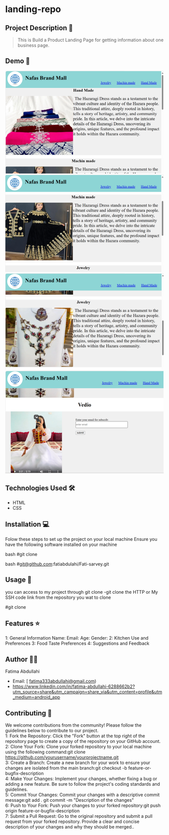 # landing-repo
## Project Description 📝

> This is Build a Product Landing Page for getting information about one business page.



## Demo 📸
![Alt text](nafas_mall.png)
![Alt text](nafas_mall2.png)
![Alt text](nafas_mall3.png)
![Alt text](nafas_mall4.png)


## Technologies Used 🛠️

- HTML
- CSS

## Installation 💻

Folow these steps to set up the project on your local machine 
Ensure you have the following software installed on your machine

bash
#git clone


bash
#git@github.com:fatiabdulahi/Fati-sarvey.git


## Usage 🎯

you can access to my project through git clone 
-git clone the HTTP or My SSH code link from the repository you wat to clone 

 
#git clone


## Features ⭐

1: General Information
Name:
Email:
Age:
Gender:
2: Kitchen Use and Preferences
3: Food Taste Preferences
4: Suggestions and Feedback

## Author 👩‍💻


Fatima Abdullahi

- Email: [ fatima333abdullahi@gmail.com)
- https://www.linkedin.com/in/fatima-abdullahi-6288662b2?utm_source=share&utm_campaign=share_via&utm_content=profile&utm_medium=android_app



## Contributing 🤝

We welcome contributions from the community! Please follow the guidelines below to contribute to our project.
<br />
1: Fork the Repository: Click the "Fork" button at the top right of the repository page to create a copy of the repository on your GitHub account.
<br />
2: Clone Your Fork: Clone your forked repository to your local machine using the following command:git clone https://github.com/yourusername/yourprojectname.git
<br />
3: Create a Branch: Create a new branch for your work to ensure your changes are isolated from the main branch:git checkout -b feature-or-bugfix-description
<br />
4: Make Your Changes: Implement your changes, whether fixing a bug or adding a new feature. Be sure to follow the project's coding standards and guidelines.
<br />
5: Commit Your Changes: Commit your changes with a descriptive commit message:git add .
git commit -m "Description of the changes"
<br />
6: Push to Your Fork: Push your changes to your forked repository:git push origin feature-or-bugfix-description
<br />
7: Submit a Pull Request: Go to the original repository and submit a pull request from your forked repository. Provide a clear and concise description of your changes and why they should be merged..









